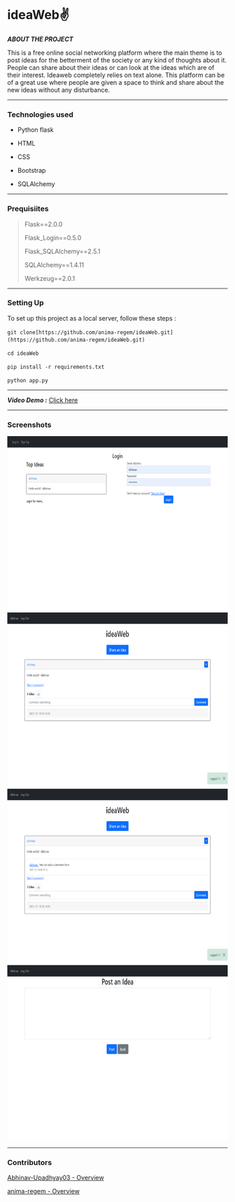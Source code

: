 # ideaWeb✌️

***ABOUT THE PROJECT***

This is a free online social networking platform where the main theme is to post ideas for the betterment of the society or any kind of thoughts about it.
People can share about their ideas or can look at the ideas which are of their interest. Ideaweb completely relies on text alone. This platform can be of
a great use where people are given a space to think and share about the new ideas without any disturbance.

---

### Technologies used

- Python flask


- HTML


- CSS

- Bootstrap


- SQLAlchemy


---

### Prequisiites

>Flask==2.0.0
>
>Flask_Login==0.5.0
>
>Flask_SQLAlchemy==2.5.1
>
>SQLAlchemy==1.4.11
>
>Werkzeug==2.0.1


---

### Setting Up

To set up this project as a local server, follow these steps :

`git clone[https://github.com/anima-regem/ideaWeb.git](https://github.com/anima-regem/ideaWeb.git)`

`cd ideaWeb`

`pip install -r requirements.txt`

`python app.py`

---

***Video Demo :*** [Click here](https://www.youtube.com/channel/UCQuT9T_klzs19Z-LTq6mxPw/featured)

---

### Screenshots
<p align= "center">
<img src="https://github.com/Abhinav-Upadhyay03/ideaWeb/blob/main/website/Screenshot%20(13).png"  height="400" />
<img src="https://github.com/Abhinav-Upadhyay03/ideaWeb/blob/13c4e7d1f170d63b5c40b69284091ad2bb8cba8d/website/Screenshot%20(14).png"  height="400" />
<img src="https://github.com/Abhinav-Upadhyay03/ideaWeb/blob/13c4e7d1f170d63b5c40b69284091ad2bb8cba8d/website/Screenshot%20(15).png"  height="400" />
<img src="https://github.com/Abhinav-Upadhyay03/ideaWeb/blob/13c4e7d1f170d63b5c40b69284091ad2bb8cba8d/website/Screenshot%20(16).png"  height="400" />
</p>

***

### Contributors

[Abhinav-Upadhyay03 - Overview](https://github.com/Abhinav-Upadhyay03/)

[anima-regem - Overview](https://github.com/anima-regem)
